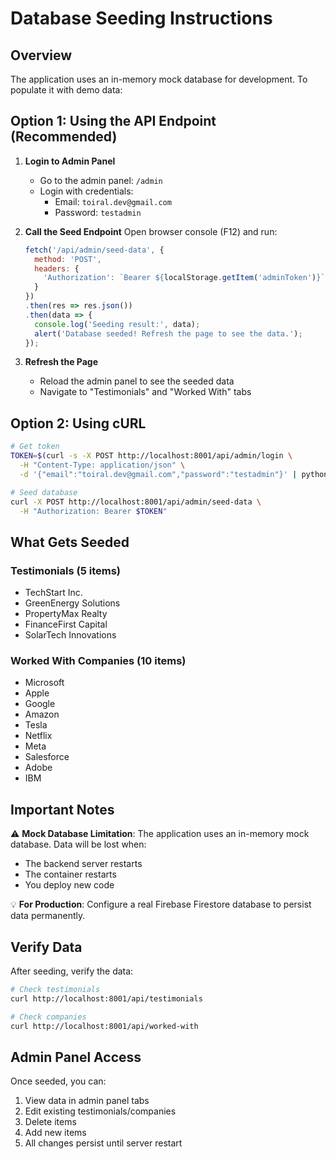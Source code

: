 # Database Seeding Instructions

## Overview
The application uses an in-memory mock database for development. To populate it with demo data:

## Option 1: Using the API Endpoint (Recommended)

1. **Login to Admin Panel**
   - Go to the admin panel: `/admin`
   - Login with credentials:
     - Email: `toiral.dev@gmail.com`
     - Password: `testadmin`

2. **Call the Seed Endpoint**
   Open browser console (F12) and run:
   ```javascript
   fetch('/api/admin/seed-data', {
     method: 'POST',
     headers: {
       'Authorization': `Bearer ${localStorage.getItem('adminToken')}`
     }
   })
   .then(res => res.json())
   .then(data => {
     console.log('Seeding result:', data);
     alert('Database seeded! Refresh the page to see the data.');
   });
   ```

3. **Refresh the Page**
   - Reload the admin panel to see the seeded data
   - Navigate to "Testimonials" and "Worked With" tabs

## Option 2: Using cURL

```bash
# Get token
TOKEN=$(curl -s -X POST http://localhost:8001/api/admin/login \
  -H "Content-Type: application/json" \
  -d '{"email":"toiral.dev@gmail.com","password":"testadmin"}' | python -c "import sys, json; print(json.load(sys.stdin)['access_token'])")

# Seed database
curl -X POST http://localhost:8001/api/admin/seed-data \
  -H "Authorization: Bearer $TOKEN"
```

## What Gets Seeded

### Testimonials (5 items)
- TechStart Inc.
- GreenEnergy Solutions
- PropertyMax Realty
- FinanceFirst Capital
- SolarTech Innovations

### Worked With Companies (10 items)
- Microsoft
- Apple
- Google
- Amazon
- Tesla
- Netflix
- Meta
- Salesforce
- Adobe
- IBM

## Important Notes

⚠️ **Mock Database Limitation**: The application uses an in-memory mock database. Data will be lost when:
- The backend server restarts
- The container restarts
- You deploy new code

💡 **For Production**: Configure a real Firebase Firestore database to persist data permanently.

## Verify Data

After seeding, verify the data:

```bash
# Check testimonials
curl http://localhost:8001/api/testimonials

# Check companies
curl http://localhost:8001/api/worked-with
```

## Admin Panel Access

Once seeded, you can:
1. View data in admin panel tabs
2. Edit existing testimonials/companies
3. Delete items
4. Add new items
5. All changes persist until server restart
